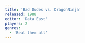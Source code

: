 ```yaml
---
title: 'Bad Dudes vs. DragonNinja'
released: 1988
editor: 'Data East'
players: 2
genres:
  - 'Beat them all'
---
```

